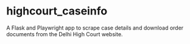 # highcourt_caseinfo
A Flask and Playwright app to scrape case details and download order documents from the Delhi High Court website.
